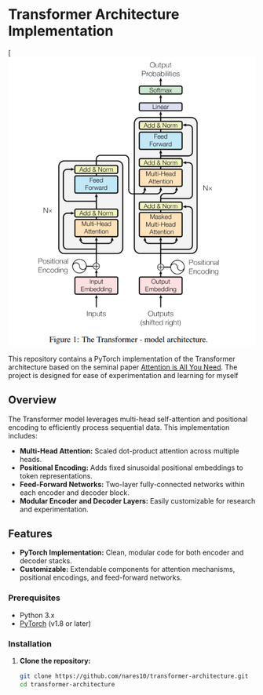 # Transformer Architecture Implementation

[![Transformer Architecture](https://github.com/nares10/transformer-implementation/blob/main/images/Screenshot%202025-03-02%20074643.png)

This repository contains a PyTorch implementation of the Transformer architecture based on the seminal paper [Attention is All You Need](https://arxiv.org/abs/1706.03762). The project is designed for ease of experimentation and learning for myself

## Overview

The Transformer model leverages multi-head self-attention and positional encoding to efficiently process sequential data. This implementation includes:
- **Multi-Head Attention:** Scaled dot-product attention across multiple heads.
- **Positional Encoding:** Adds fixed sinusoidal positional embeddings to token representations.
- **Feed-Forward Networks:** Two-layer fully-connected networks within each encoder and decoder block.
- **Modular Encoder and Decoder Layers:** Easily customizable for research and experimentation.

## Features

- **PyTorch Implementation:** Clean, modular code for both encoder and decoder stacks.
- **Customizable:** Extendable components for attention mechanisms, positional encodings, and feed-forward networks.

### Prerequisites

- Python 3.x
- [PyTorch](https://pytorch.org/) (v1.8 or later)

### Installation

1. **Clone the repository:**
   ```bash
   git clone https://github.com/nares10/transformer-architecture.git
   cd transformer-architecture
   
